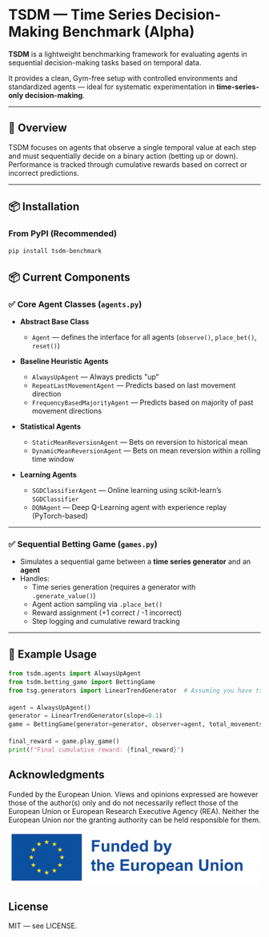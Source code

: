 # TSDM — Time Series Decision-Making Benchmark (Alpha)

**TSDM** is a lightweight benchmarking framework for evaluating agents in sequential decision-making tasks based on temporal data.

It provides a clean, Gym-free setup with controlled environments and standardized agents — ideal for systematic experimentation in **time-series-only decision-making**.

---

## 📝 Overview

TSDM focuses on agents that observe a single temporal value at each step and must sequentially decide on a binary action (betting up or down).  
Performance is tracked through cumulative rewards based on correct or incorrect predictions.

---

## 📦 Installation

### From PyPI (Recommended)

```bash
pip install tsdm-benchmark
```

## 📦 Current Components

### ✅ Core Agent Classes (`agents.py`)

- **Abstract Base Class**
  - `Agent` — defines the interface for all agents (`observe()`, `place_bet()`, `reset()`)

- **Baseline Heuristic Agents**
  - `AlwaysUpAgent` — Always predicts "up"
  - `RepeatLastMovementAgent` — Predicts based on last movement direction
  - `FrequencyBasedMajorityAgent` — Predicts based on majority of past movement directions

- **Statistical Agents**
  - `StaticMeanReversionAgent` — Bets on reversion to historical mean
  - `DynamicMeanReversionAgent` — Bets on mean reversion within a rolling time window

- **Learning Agents**
  - `SGDClassifierAgent` — Online learning using scikit-learn’s `SGDClassifier`
  - `DQNAgent` — Deep Q-Learning agent with experience replay (PyTorch-based)

---

### ✅ Sequential Betting Game (`games.py`)

- Simulates a sequential game between a **time series generator** and an **agent**
- Handles:
  - Time series generation (requires a generator with `.generate_value()`)
  - Agent action sampling via `.place_bet()`
  - Reward assignment (+1 correct / -1 incorrect)
  - Step logging and cumulative reward tracking

---

## 🎲 Example Usage

```python
from tsdm.agents import AlwaysUpAgent
from tsdm.betting_game import BettingGame
from tsg.generators import LinearTrendGenerator  # Assuming you have tsg-lib

agent = AlwaysUpAgent()
generator = LinearTrendGenerator(slope=0.1)
game = BettingGame(generator=generator, observer=agent, total_movements=1000)

final_reward = game.play_game()
print(f"Final cumulative reward: {final_reward}")
```


## Acknowledgments

Funded by the European Union. Views and opinions expressed are however those of the author(s) only and do not necessarily reflect those of the European Union or European Research Executive Agency (REA). Neither the European Union nor the granting authority can be held responsible for them.

![EU Logo](images/eu_funded_logo.jpg)

## License

MIT — see LICENSE.